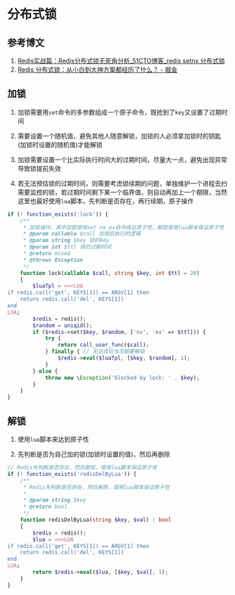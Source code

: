 # 分布式锁

## 参考博文

1. [Redis实战篇：Redis分布式锁无死角分析_51CTO博客_redis setnx 分布式锁](https://blog.51cto.com/MageByte/2930601)
2. [Redis 分布式锁：从小白到大神方案都经历了什么？ - 掘金](https://juejin.cn/post/7118936287913967652)

## 加锁

1. 加锁需要用`set`命令的多参数组成一个原子命令，既抢到了`key`又设置了过期时间

2. 需要设置一个随机值，避免其他人随意解锁，加锁的人必须拿加锁时的钥匙(加锁时设置的随机值)才能解锁

3. 加锁需要设置一个比实际执行时间大的过期时间，尽量大一点，避免出现异常导致锁提前失效

4. 若无法预估锁的过期时间，则需要考虑锁续期的问题，单独维护一个进程去扫需要监控的锁，若过期时间剩下某一个临界值，则自动再加上一个期限，当然这里也最好使用`lua`脚本，先判断是否存在，再行续期，原子操作

```php
if (! function_exists('lock')) {
    /**
     * 加锁操作，其中加锁使用set nx ex命令保证原子性，解锁使用lua脚本保证原子性
     * @param callable $call 加锁后执行的逻辑
     * @param string $key 锁的key
     * @param int $ttl 锁的过期时间
     * @return mixed
     * @throws Exception
     */
    function lock(callable $call, string $key, int $ttl = 20)
    {
        $luaTpl = <<<LUA
if redis.call('get', KEYS[1]) == ARGV[1] then
    return redis.call('del', KEYS[1])
end
LUA;
        $redis = redis();
        $random = uniqid();
        if ($redis->set($key, $random, ['nx', 'ex' => $ttl])) {
            try {
                return call_user_func($call);
            } finally { // 无论成功与否都要解锁
                $redis->eval($luaTpl, [$key, $random], 1);
            }
        } else {
            throw new \Exception('blocked by lock: ' . $key);
        }
    }
}
```

## 解锁

1. 使用`lua`脚本来达到原子性

2. 先判断是否为自己加的锁(加锁时设置的值)，然后再删除

```php
// Redis先判断是否存在，然后删除，使用lua脚本保证原子性
if (! function_exists('redisDelByLua')) {
    /**
     * Redis先判断是否存在，然后删除，使用lua脚本保证原子性
     *
     * @param string $key
     * @return bool
     */
    function redisDelByLua(string $key, $val) : bool
    {
        $redis = redis();
        $lua = <<<LUA
if redis.call('get', KEYS[1]) == ARGV[1] then
    return redis.call('del', KEYS[1])
end
LUA;
        return $redis->eval($lua, [$key, $val], 1);
    }
}
```


